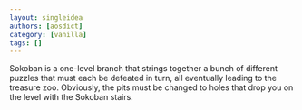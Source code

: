 ```yaml
---
layout: singleidea
authors: [aosdict]
category: [vanilla]
tags: []
---
```

Sokoban is a one-level branch that strings together a bunch of different puzzles that must each be defeated in turn, all eventually leading to the treasure zoo. Obviously, the pits must be changed to holes that drop you on the level with the Sokoban stairs.

